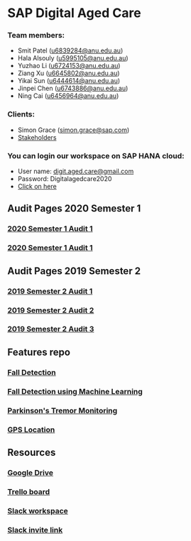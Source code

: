 # SAP Digital Aged Care

### Team members:
* Smit Patel (u6839284@anu.edu.au)
* Hala Alsouly (u5995105@anu.edu.au) 
* Yuzhao Li (u6724153@anu.edu.au)
* Ziang Xu (u6645802@anu.edu.au)
* Yikai Sun (u6444614@anu.edu.au)
* Jinpei Chen (u6743886@anu.edu.au)
* Ning Cai (u6456964@anu.edu.au)

### Clients:
* Simon Grace (simon.grace@sap.com)
* [Stakeholders](https://drive.google.com/open?id=1xcZRBAM8WKJzAdR3uYg2QqyHmTnkFkIPEhA69GL9Yo0)

### You can login our workspace on SAP HANA cloud:
* User name: digit.aged.care@gmail.com
* Password: Digitalagedcare2020
* [Click on here](https://account.hanatrial.ondemand.com/cockpit)

## Audit Pages 2020 Semester 1
### [2020 Semester 1 Audit 1](https://gitlab.cecs.anu.edu.au/u6743886/sap-digital-aged-care/blob/master/2020_Semester_1_Audit_1.md)
### [2020 Semester 1 Audit 1](https://gitlab.cecs.anu.edu.au/u6743886/sap-digital-aged-care/blob/patch-2/2020_Semester_1_Audit_2.md)

## Audit Pages 2019 Semester 2
### [2019 Semester 2 Audit 1](https://gitlab.cecs.anu.edu.au/u6743886/sap-digital-aged-care/blob/master/2019_Semester_2_Audit_1.md)
### [2019 Semester 2 Audit 2](https://gitlab.cecs.anu.edu.au/u6743886/sap-digital-aged-care/blob/master/2019_Semester_2_Audit_2.md)
### [2019 Semester 2 Audit 3](https://gitlab.cecs.anu.edu.au/u6743886/sap-digital-aged-care/blob/master/2019_Semester_2_Audit_3.md)

## Features repo
### [Fall Detection](https://github.com/ginpie/Fall-Detection)
### [Fall Detection using Machine Learning](https://github.com/ginpie/FallDetectionML)
### [Parkinson's Tremor Monitoring](https://gitlab.cecs.anu.edu.au/u6743886/sap-digital-aged-care/tree/master/DigitalAgedCare/shared/src/main/java/com/sap/shared)
### [GPS Location](https://gitlab.cecs.anu.edu.au/u6743886/sap-digital-aged-care/tree/master/DigitalAgedCare/shared/src/main/java/com/sap/shared)

## Resources
### [Google Drive](https://drive.google.com/drive/folders/1Py5jwDYhZiAZ8-BK4W8aeVukFq-CMITV?usp=sharing)

### [Trello board](https://trello.com/b/QgPn0RdV/sap-digital-aged-care)

### [Slack workspace](https://tl-s2-2019-aged-care.slack.com/)

### [Slack invite link](https://join.slack.com/t/tl-s2-2019-aged-care/shared_invite/zt-cibn5b36-psywdKL_tUrYwlxaYe5_Uw)